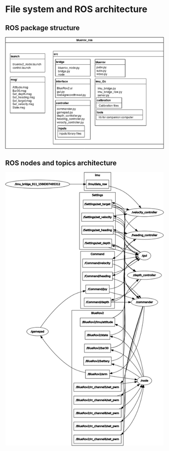 # File system and ROS architecture

## ROS package structure

![Image 2 : ROS package structure](../.gitbook/assets/rospckgfilesystem.png)

## ROS nodes and topics architecture



![Image 3 : ROS nodes and topics architecture](../.gitbook/assets/rosgraph.png)

